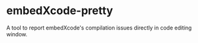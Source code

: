 # embedXcode-pretty
A tool to report embedXcode's compilation issues directly in code editing window.
